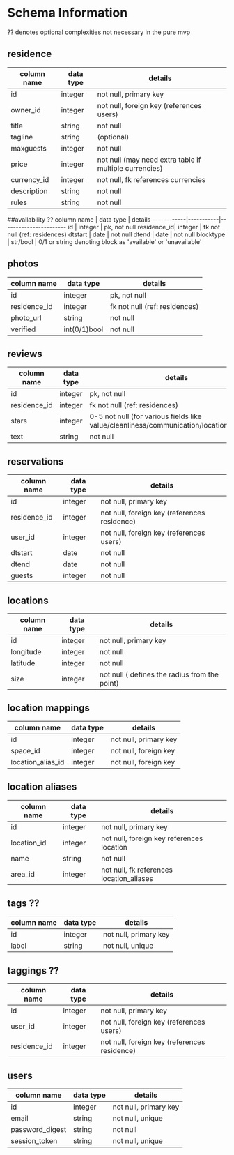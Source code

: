 # Schema Information
?? denotes optional complexities not necessary in the pure mvp

## residence
column name | data type | details
------------|-----------|-----------------------
id          | integer   | not null, primary key
owner_id    | integer   | not null, foreign key (references users)
title       | string    | not null
tagline     | string    | (optional)
maxguests   | integer   | not null
price       | integer    | not null (may need extra table if multiple currencies)
currency_id | integer    | not null, fk references currencies
description | string    | not null
rules       | string    | not null

##availability ??
column name | data type | details
------------|-----------|-----------------------
id          | integer   | pk, not null
residence_id| integer   | fk not null (ref: residences)
dtstart     | date      | not null
dtend       | date      | not null
blocktype   | str/bool  | 0/1 or string denoting block as 'available' or 'unavailable'

## photos
column name | data type | details
------------|-----------|-----------------------
id          | integer   | pk, not null
residence_id| integer   | fk not null (ref: residences)
photo_url   | string    | not null
verified    | int(0/1)bool | not null

## reviews
column name | data type | details
------------|-----------|-----------------------
id          | integer   | pk, not null
residence_id| integer   | fk not null (ref: residences)
stars       | integer   | 0-5 not null (for various fields like value/cleanliness/communication/location/accuracy)
text        | string    | not null

## reservations
column name | data type | details
------------|-----------|-----------------------
id          | integer   | not null, primary key
residence_id     | integer   | not null, foreign key (references residence)
user_id | integer   | not null, foreign key (references users)
dtstart | date      | not null
dtend   | date      | not null
guests  | integer   | not null

## locations
column name | data type | details
------------|-----------|-----------------------
id          | integer   | not null, primary key
longitude   | integer   | not null
latitude    | integer   | not null
size        | integer   | not null ( defines the radius from the point)

## location mappings
column name | data type | details
------------|-----------|-----------------------
id          | integer   | not null, primary key
space_id          | integer   | not null, foreign key
location_alias_id          | integer   | not null, foreign key

## location aliases
column name | data type | details
------------|-----------|-----------------------
id          | integer   | not null, primary key
location_id          | integer   | not null, foreign key references location
name          | string   | not null
area_id          | integer   | not null, fk references location_aliases

## tags ??
column name | data type | details
------------|-----------|-----------------------
id          | integer   | not null, primary key
label       | string    | not null, unique

## taggings ??
column name | data type | details
------------|-----------|-----------------------
id          | integer   | not null, primary key
user_id     | integer   | not null, foreign key (references users)
residence_id      | integer   | not null, foreign key (references residence)

## users
column name     | data type | details
----------------|-----------|-----------------------
id              | integer   | not null, primary key
email           | string    | not null, unique
password_digest | string    | not null
session_token   | string    | not null, unique
